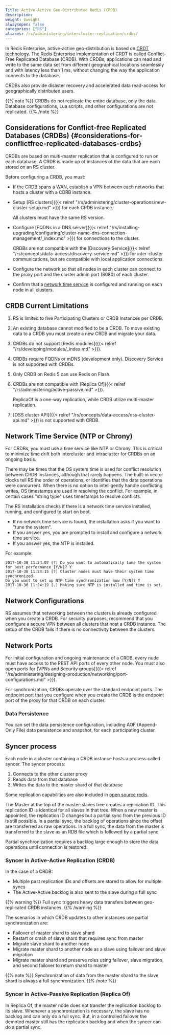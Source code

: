 ```yaml
---
Title: Active-Active Geo-Distributed Redis (CRDB)
description:
weight: $weight
alwaysopen: false
categories: ["RS"]
aliases: /rs/administering/intercluster-replication/crdbs/
---
```

In Redis Enterprise, active-active geo-distribution is based on [CRDT technology](https://en.wikipedia.org/wiki/Conflict-free_replicated_data_type).
The Redis Enterprise implementation of CRDT is called Conflict-Free Replicated Database (CRDB).
With CRDBs, applications can read and write to the same data set from different geographical locations seamlessly and with latency less than 1 ms,
without changing the way the application connects to the database.

CRDBs also provide disaster recovery and accelerated data read-access for geographically distributed users.

{{% note %}}
CRDBs do not replicate the entire database, only the data.
Database configurations, Lua scripts, and other configurations are not replicated.
{{% /note %}}

## Considerations for Conflict-free Replicated Databases (CRDBs) {#considerations-for-conflictfree-replicated-databases-crdbs}

CRDBs are based on multi-master replication that is configured to run on each database.
A CRDB is made up of instances of the data that are each stored on an RS cluster.

Before configuring a CRDB, you must:

- If the CRDB spans a WAN, establish a VPN between each networks that hosts a cluster with a CDRB instance.
- Setup [RS clusters]({{< relref "/rs/administering/cluster-operations/new-cluster-setup.md" >}}) for each CRDB instance.

    All clusters must have the same RS version.
- Configure [FQDNs in a DNS server]({{< relref "/rs/installing-upgrading/configuring/cluster-name-dns-connection-management/_index.md" >}}) for connections to the cluster.

    CRDBs are not compatible with the [Discovery Service]({{< relref "/rs/concepts/data-access/discovery-service.md" >}}) for inter-cluster communications,
    but are compatible with local application connections.
- Configure the network so that all nodes in each cluster can connect to the proxy port and the cluster admin port (8080) of each cluster.
- Confirm that a [network time service](#network-time-service-ntp-or-chrony) is configured and running on each node in all clusters.

## CRDB Current Limitations

1. RS is limited to five Participating Clusters or CRDB Instances per CRDB.
1. An existing database cannot modified to be a CRDB.
    To move existing data to a CRDB you must create a new CRDB and migrate your data.
1. CRDBs do not support [Redis modules]({{< relref "/rs/developing/modules/_index.md" >}}).
1. CRDBs require FQDNs or mDNS (development only). Discovery Service is not supported with CRDBs.
1. Only CRDB on Redis 5 can use Redis on Flash.
1. CRDBs are not compatible with [Replica Of]({{< relref "/rs/administering/active-passive.md" >}}).

    ReplicaOf is a one-way replication, while CRDB utilize multi-master replication.
1. [OSS cluster API]({{< relref "/rs/concepts/data-access/oss-cluster-api.md" >}}) is not supported with CRDB.

## Network Time Service (NTP or Chrony)

For CRDBs, you must use a time service like NTP or Chrony.
This is critical to minimize time drift both intercluster and intracluster for CRDBs on an ongoing basis.

There may be times that the OS system time is used for conflict resolution between CRDB Instances, although that rarely happens.
The built-in vector clocks tell RS the order of operations, or identifies that the data operations were concurrent.
When there is no option to intelligently handle conflicting writes, OS timestamps are used in resolving the conflict.
For example, in certain cases "string type" uses timestamps to resolve conflicts.

The RS installation checks if there is a network time service installed, running, and configured to start on boot.

- If no network time service is found, the installation asks if you want to "tune the system".
- If you answer yes, you are prompted to install and configure a network time service.
- If you answer yes, the NTP is installed.

For example:

```src
2017-10-30 11:24:07 [?] Do you want to automatically tune the system for best performance [Y/N]? Y
2017-10-30 11:24:15 [?] Cluster nodes must have their system time synchronized.
Do you want to set up NTP time synchronization now [Y/N]? Y
2017-10-30 11:24:19 [.] Making sure NTP is installed and time is set.
```

## Network Configurations

RS assumes that networking between the clusters is already configured when you create a CRDB.
For security purposes, recommend that you configure a secure VPN between all clusters that host a CRDB instance.
The setup of the CRDB fails if there is no connectivity between the clusters.

## Network Ports

For initial configuration and ongoing maintenance of a CRDB, every nude must have access to the REST API ports of every other node.
You must also open ports for [VPNs and Security groups]({{< relref "/rs/administering/designing-production/networking/port-configurations.md" >}}).

For synchronization, CRDBs operate over the standard endpoint ports.
The endpoint port that you configure when you create the CRDB is the endpoint port of the proxy for that CRDB on each cluster.

### Data Persistence

You can set the data persistence configuration, including AOF (Append-Only File) data persistence and snapshot,
for each participating cluster.

## Syncer process

Each node in a cluster containing a CRDB instance hosts a process called syncer.
The syncer process:

1. Connects to the other cluster proxy
1. Reads data from that database
1. Writes the data to the master shard of that database

Some replication capabilities are also included in [open source redis](https://redis.io/topics/replication).

The Master at the top of the master-slaves tree creates a replication ID.
This replication ID is identical for all slaves in that tree.
When a new master is appointed, the replication ID changes but a partial sync from the previous ID is still possible.
In a partial sync, the backlog of operations since the offset are transferred as raw operations.
In a full sync, the data from the master is transferred to the slave as an RDB file which is followed by a partial sync.

Partial synchronization requires a backlog large enough to store the data operations until connection is restored.

### Syncer in Active-Active Replication (CRDB)

In the case of a CRDB:

- Multiple past replication IDs and offsets are stored to allow for multiple syncs
- The Active-Active backlog is also sent to the slave during a full sync

{{% warning %}}
Full sync triggers heavy data transfers between geo-replicated CRDB instances.
{{% /warning %}}

The scenarios in which CRDB updates to other instances use partial synchronization are:

- Failover of master shard to slave shard
- Restart or crash of slave shard that requires sync from master
- Migrate slave shard to another node
- Migrate master shard to another node as a slave using failover and slave migration
- Migrate master shard and preserve roles using failover, slave migration, and second failover to return shard to master

{{% note %}}
Synchronization of data from the master shard to the slave shard is always a full synchronization.
{{% /note %}}

### Syncer in Active-Passive Replication (Replica Of)

In Replica Of, the master node does not transfer the replication backlog to its slave.
Whenever a synchronization is necessary, the slave has no backlog and can only do a full sync.
But, in a controlled failover the demoted master still has the replication backlog and when the syncer can do a partial sync.
